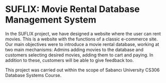 # SUFLIX: Movie Rental Database Management System

In the SUFLIX project, we have designed a website where the user can rent movies. This is a
website with the functions of a classic e-commerce site. Our main objectives were to introduce a movie rental database, working at two main mechanisms: 
Admins adding movies to the database and customers selecting desired movies, adding them to cart and paying. In addition to these, customers will be able to give 
feedback too. 

This project was carried out within the scope of Sabancı University CS306 Database Systems Course. 
